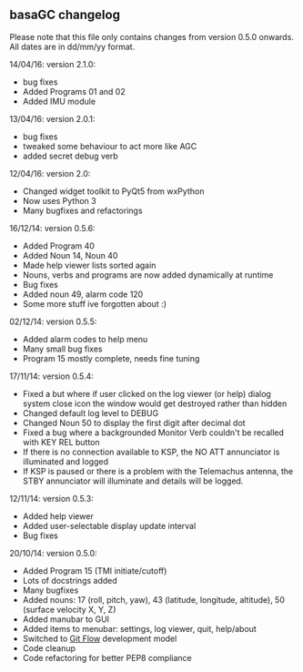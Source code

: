 basaGC changelog
----------------

Please note that this file only contains changes from version 0.5.0 onwards. All dates are in dd/mm/yy format.

14/04/16: version 2.1.0:
- bug fixes
- Added Programs 01 and 02
- Added IMU module

13/04/16: version 2.0.1:
- bug fixes
- tweaked some behaviour to act more like AGC
- added secret debug verb

12/04/16: version 2.0:
- Changed widget toolkit to PyQt5 from wxPython
- Now uses Python 3
- Many bugfixes and refactorings

16/12/14: version 0.5.6:
- Added Program 40
- Added Noun 14, Noun 40
- Made help viewer lists sorted again
- Nouns, verbs and programs are now added dynamically at runtime
- Bug fixes
- Added noun 49, alarm code 120
- Some more stuff ive forgotten about :)

02/12/14: version 0.5.5:
- Added alarm codes to help menu
- Many small bug fixes
- Program 15 mostly complete, needs fine tuning

17/11/14: version 0.5.4:
- Fixed a but where if user clicked on the log viewer (or help) dialog system close icon the window would get destroyed
rather than hidden
- Changed default log level to DEBUG
- Changed Noun 50 to display the first digit after decimal dot
- Fixed a bug where a backgrounded Monitor Verb couldn't be recalled with KEY REL button
- If there is no connection available to KSP, the NO ATT annunciator is illuminated and logged
- If KSP is paused or there is a problem with the Telemachus antenna, the STBY annunciator will illuminate and details
will be logged.

12/11/14: version 0.5.3:
- Added help viewer
- Added user-selectable display update interval
- Bug fixes

20/10/14: version 0.5.0:
- Added Program 15 (TMI initiate/cutoff)
- Lots of docstrings added
- Many bugfixes
- Added nouns: 17 (roll, pitch, yaw), 43 (latitude, longitude, altitude), 50 (surface velocity X, Y, Z)
- Added manubar to GUI
- Added items to menubar: settings, log viewer, quit, help/about
- Switched to <a href="http://nvie.com/posts/a-successful-git-branching-model/">Git Flow</a> development model
- Code cleanup
- Code refactoring for better PEP8 compliance
